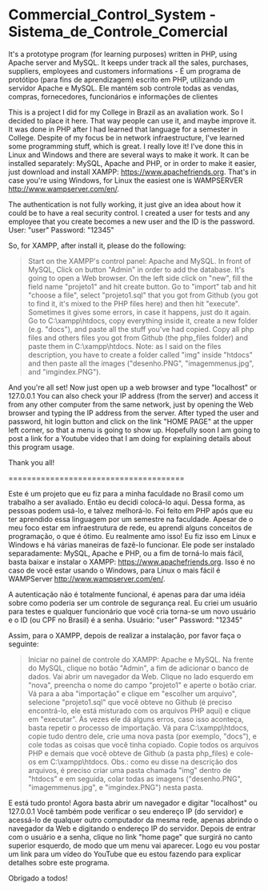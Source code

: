 # Commercial_Control_System - Sistema_de_Controle_Comercial
It's a prototype program (for learning purposes) written in PHP, using Apache server and MySQL. It keeps under track all the sales, purchases, suppliers, employees and customers informations - É um programa de protótipo (para fins de aprendizagem) escrito em PHP, utilizando um servidor Apache e MySQL. Ele mantém sob controle todas as vendas, compras, fornecedores, funcionários e informações de clientes


This is a project I did for my College in Brazil as an avaliation work. So I decided to place it here. That way people can use it, and maybe improve it. It was done in PHP after I had learned that language for a semester in College. Despite of my focus be in network infraestructure, I've learned some programming stuff, which is great. I really love it!
I've done this in Linux and Windows and there are several ways to make it work. It can be installed separately: MySQL, Apache and PHP, or in order to make it easier, just download and install XAMPP: https://www.apachefriends.org. That's in case you're using Windows, for Linux the easiest one is WAMPSERVER http://www.wampserver.com/en/.

The authentication is not fully working, it just give an idea about how it could be to have a real security control. I created a user for tests and any employee that you create becomes a new user and the ID is the password.
User: "user"
Password: "12345"

So, for XAMPP, after install it, please do the following:
> Start on the XAMPP's control panel: Apache and MySQL.
> In front of MySQL, Click on button "Admin" in order to add the database.
> It's going to open a Web browser. On the left side click on "new", fill the field name "projeto1" and hit create button.
> Go to "import" tab and hit "choose a file", select "projeto1.sql" that you got from Github (you got to find it, it's mixed to the PHP files here) and then hit "execute". Sometimes it gives some errors, in case it happens, just do it again.
> Go to C:\xampp\htdocs, copy everything inside it, create a new folder (e.g. "docs"), and paste all the stuff you've had copied.
> Copy all php files and others files you got from Github (the php_files folder) and paste them in C:\xampp\htdocs. Note: as I said on the files description, you have to create a folder called "img" inside "htdocs" and then paste all the images ("desenho.PNG", "imagemmenus.jpg", and "imgindex.PNG").

And you're all set! Now just open up a web browser and type "localhost" or 127.0.0.1
You can also check your IP address (from the server) and access it from any other computer from the same network, just by opening the Web browser and typing the IP address from the server.
After typed the user and password, hit login button and click on the link "HOME PAGE" at the upper left corner, so that a menu is going to show up.
Hopefully soon I am going to post a link for a Youtube video that I am doing for explaining details about this program usage.

Thank you all!


======================================


Este é um projeto que eu fiz para a minha faculdade no Brasil como um trabalho a ser avaliado. Então eu decidi colocá-lo aqui. Dessa forma, as pessoas podem usá-lo, e talvez melhorá-lo. Foi feito em PHP após que eu ter aprendido essa linguagem por um semestre na faculdade. Apesar de o meu foco estar em infraestrutura de rede, eu aprendi alguns conceitos de programação, o que é ótimo. Eu realmente amo isso!
Eu fiz isso em Linux e Windows e há várias maneiras de fazê-lo funcionar. Ele pode ser instalado separadamente: MySQL, Apache e PHP, ou a fim de torná-lo mais fácil, basta baixar e instalar o XAMPP: https://www.apachefriends.org. Isso é no caso de você estar usando o Windows, para Linux o mais fácil é WAMPServer http://www.wampserver.com/en/.

A autenticação não é totalmente funcional, é apenas para dar uma idéia sobre como poderia ser um controle de segurança real. Eu criei um usuário para testes e qualquer funcionário que você cria torna-se um novo usuário e o ID (ou CPF no Brasil) é a senha.
Usuário: "user"
Password: "12345"

Assim, para o XAMPP, depois de realizar a instalação, por favor faça o seguinte:
> Iniciar no painel de controle do XAMPP: Apache e MySQL.
> Na frente do MySQL, clique no botão "Admin", a fim de adicionar o banco de dados.
> Vai abrir um navegador da Web. Clique no lado esquerdo em "nova", preencha o nome do campo "projeto1" e aperte o botão criar.
> Vá para a aba "importação" e clique em "escolher um arquivo", selecione "projeto1.sql" que você obteve no Github  (é preciso encontrá-lo, ele está misturado com os arquivos PHP aqui) e clique em "executar". Às vezes ele dá alguns erros, caso isso aconteça, basta repetir o processo de importação.
> Vá para C:\xampp\htdocs, copie tudo dentro dele, crie uma nova pasta (por exemplo, "docs"), e cole todas as coisas que você tinha copiado.
> Copie todos os arquivos PHP e demais que você obteve de Github (a pasta php_files) e cole-os em C:\xampp\htdocs. Obs.: como eu disse na descrição dos arquivos, é preciso criar uma pasta chamada "img" dentro de "htdocs" e em seguida, colar todas as imagens ("desenho.PNG", "imagemmenus.jpg", e "imgindex.PNG") nesta pasta.

E está tudo pronto! Agora basta abrir um navegador e digitar "localhost" ou 127.0.0.1
Você também pode verificar o seu endereço IP (do servidor) e acessá-lo de qualquer outro computador da mesma rede, apenas abrindo o navegador da Web e digitando o endereço IP do servidor.
Depois de entrar com o usuário e a senha, clique no link "home page" que surgirá no canto superior esquerdo, de modo que um menu vai aparecer.
Logo eu vou postar um link para um vídeo do YouTube que eu estou fazendo para explicar detalhes sobre este programa.

Obrigado a todos!
